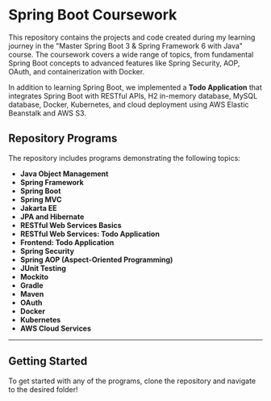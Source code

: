 # Spring Boot Coursework

This repository contains the projects and code created during my learning journey in the "Master Spring Boot 3 & Spring Framework 6 with Java" course. The coursework covers a wide range of topics, from fundamental Spring Boot concepts to advanced features like Spring Security, AOP, OAuth, and containerization with Docker.

In addition to learning Spring Boot, we implemented a **Todo Application** that integrates Spring Boot with RESTful APIs, H2 in-memory database, MySQL database, Docker, Kubernetes, and cloud deployment using AWS Elastic Beanstalk and AWS S3.

## Repository Programs

The repository includes programs demonstrating the following topics:

- **Java Object Management**
- **Spring Framework**
- **Spring Boot**
- **Spring MVC**
- **Jakarta EE**
- **JPA and Hibernate**
- **RESTful Web Services Basics**
- **RESTful Web Services: Todo Application**
- **Frontend: Todo Application**
- **Spring Security**
- **Spring AOP (Aspect-Oriented Programming)**
- **JUnit Testing**
- **Mockito**
- **Gradle**
- **Maven**
- **OAuth**
- **Docker**
- **Kubernetes**
- **AWS Cloud Services**
---

## Getting Started

To get started with any of the programs, clone the repository and navigate to the desired folder!
